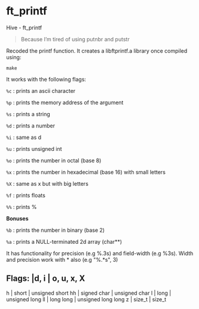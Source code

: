 # ft_printf
Hive - ft_printf

> Because I’m tired of using putnbr and putstr

Recoded the printf function. It creates a libftprintf.a library once compiled using:

```make```

It works with the following flags:

```%c``` : prints an ascii character

```%p``` : prints the memory address of the argument

```%s``` : prints a string

```%d``` : prints a number

```%i``` : same as d

```%u``` : prints unsigned int

```%o``` : prints the number in octal (base 8)

```%x``` : prints the number in hexadecimal (base 16) with small letters

```%X``` : same as x but with big letters

```%f``` : prints floats

```%%``` : prints %

**Bonuses**

```%b``` : prints the number in binary (base 2)

```%a``` : prints a NULL-terminated 2d array (char**)


It has functionality for precision (e.g %.3s) and field-width (e.g %3s). Width and precision work with * also (e.g "%.*s", 3)

Flags:
|d, i | o, u, x, X
----
h | short | unsigned short
hh | signed char | unsigned char
l | long | unsigned long
ll | long long | unsigned long long
z | size_t | size_t

